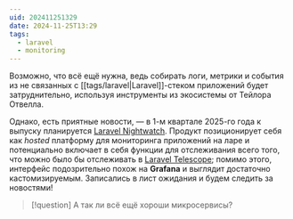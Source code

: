 ```yaml
---
uid: 202411251329
date: 2024-11-25T13:29
tags:
  - laravel
  - monitoring
---
```


Возможно, что всё ещё нужна, ведь собирать логи, метрики и события из не связанных с [[tags/laravel|Laravel]]-стеком приложений будет затруднительно, используя инструменты из экосистемы от Тейлора Отвелла.

Однако, есть приятные новости, — в 1-м квартале 2025-го года к выпуску планируется [Laravel Nightwatch](https://nightwatch.laravel.com/). Продукт позиционирует себя как *hosted* платформу для мониторинга приложений на ларе и потенциально включает в себя функции для отслеживания всего того, что можно было бы отслеживать в [Laravel Telescope](https://laravel.com/docs/11.x/telescope); помимо этого, интерфейс подозрительно похож на **Grafana** и выглядит достаточно кастомизируемым. Записались в лист ожидания и будем следить за новостями!

> [!question] А так ли всё ещё хороши микросервисы?
